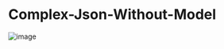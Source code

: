 # Complex-Json-Without-Model

![image](https://user-images.githubusercontent.com/57399229/186326263-b79936f2-6449-475a-a23b-4d6ace498fe0.png)
